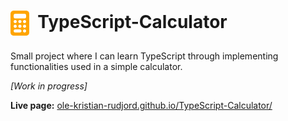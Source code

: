 <h1><sub><sub><img src="https://raw.githubusercontent.com/ole-kristian-rudjord/TypeScript-Calculator/51f219e50ac06c50762023ba6874c488f2b85af3/favicon.svg" height="40px"></sub></sub>&nbsp;&nbsp;TypeScript-Calculator</h1>
<p>Small project where I can learn TypeScript through implementing functionalities used in a simple calculator.</p>
<p><i>[Work in progress]</i></p>
<p><b>Live page:</b> <a href="https://ole-kristian-rudjord.github.io/TypeScript-Calculator/">ole-kristian-rudjord.github.io/TypeScript-Calculator/</a></p>
